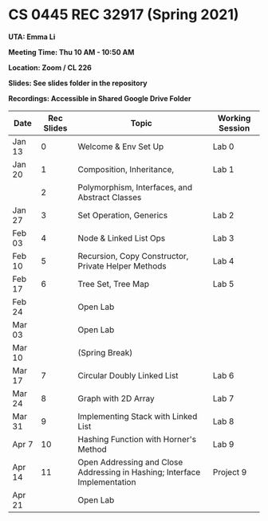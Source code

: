 # CS 0445 REC 32917 (Spring 2021)

**UTA: Emma Li**

**Meeting Time: Thu 10 AM - 10:50 AM**

**Location: Zoom / CL 226**

**Slides: See slides folder in the repository**

**Recordings: Accessible in Shared Google Drive Folder**

|  Date  | Rec Slides |           Topic              | Working Session |
|  ----  | ---------- | ---------------------------- | --------------- |
| Jan 13 |      0     | Welcome & Env Set Up	       |      Lab 0      |
| Jan 20 |      1     | Composition, Inheritance,    |      Lab 1      |
|        |      2     | Polymorphism, Interfaces, and Abstract Classes | |
| Jan 27 |      3     | Set Operation, Generics      |      Lab 2      |
| Feb 03 |      4     | Node & Linked List Ops       |      Lab 3      |
| Feb 10 |      5     | Recursion, Copy Constructor, Private Helper Methods |      Lab 4      |
| Feb 17 |      6     | Tree Set, Tree Map           |      Lab 5      |
| Feb 24 |            | Open Lab                     |                 |
| Mar 03 |            | Open Lab                     |                 |
| Mar 10 |            | (Spring Break)               |                 |
| Mar 17 |      7     | Circular Doubly Linked List  |      Lab 6      |
| Mar 24 |      8     | Graph with 2D Array          |      Lab 7      |
| Mar 31 |      9     | Implementing Stack with Linked List |      Lab 8      |
| Apr 7  |     10     | Hashing Function with Horner's Method |      Lab 9      |
| Apr 14 |     11     | Open Addressing and Close Addressing in Hashing; Interface Implementation |    Project 9    |
| Apr 21 |            | Open Lab                     |                 |
